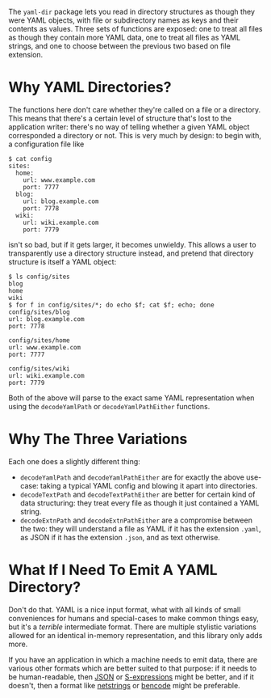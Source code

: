 The `yaml-dir` package lets you read in directory structures as
though they were YAML objects, with file or subdirectory names as
keys and their contents as values. Three sets of functions are exposed:
one to treat all files as though they contain more YAML data, one
to treat all files as YAML strings, and one to choose between the
previous two based on file extension.

# Why YAML Directories?

The functions here don't care whether they're called on a file or
a directory. This means that there's a certain level of structure
that's lost to the application writer: there's no way of telling
whether a given YAML object corresponded a directory or not. This
is very much by design: to begin with, a configuration file like

~~~~
$ cat config
sites:
  home:
    url: www.example.com
    port: 7777
  blog:
    url: blog.example.com
    port: 7778
  wiki:
    url: wiki.example.com
    port: 7779
~~~~

isn't so bad, but if it gets larger, it becomes unwieldy. This
allows a user to transparently use a directory structure instead,
and pretend that directory structure is itself a YAML object:

~~~~
$ ls config/sites
blog
home
wiki
$ for f in config/sites/*; do echo $f; cat $f; echo; done
config/sites/blog
url: blog.example.com
port: 7778

config/sites/home
url: www.example.com
port: 7777

config/sites/wiki
url: wiki.example.com
port: 7779

~~~~

Both of the above will parse to the exact same YAML representation
when using the `decodeYamlPath` or `decodeYamlPathEither` functions.

# Why The Three Variations

Each one does a slightly different thing:

- `decodeYamlPath` and `decodeYamlPathEither` are for exactly the above
use-case: taking a typical YAML config and blowing it apart into
directories.
- `decodeTextPath` and `decodeTextPathEither` are better for certain
kind of data structuring: they treat every file as though it just
contained a YAML string.
- `decodeExtnPath` and `decodeExtnPathEither` are a compromise between
the two: they will understand a file as YAML if it has the extension
`.yaml`, as JSON if it has the extension `.json`, and as text otherwise.

# What If I Need To Emit A YAML Directory?

Don't do that. YAML is a nice input format, what with all kinds of
small conveniences for humans and special-cases to make common
things easy, but it's a _terrible_ intermediate format. There are
multiple stylistic variations allowed for an identical in-memory
representation, and this library only adds more.

If you have an application in which a machine needs to emit data,
there are various other formats which are better suited to that
purpose: if it needs to be human-readable, then
[JSON](http://hackage.haskell.org/package/aeson) or
[S-expressions](https://github.com/aisamanra/s-cargot)
might be better, and if it doesn't, then a format
like [netstrings](https://en.wikipedia.org/wiki/Netstring) or
[bencode](http://hackage.haskell.org/package/AttoBencode) might be
preferable.
